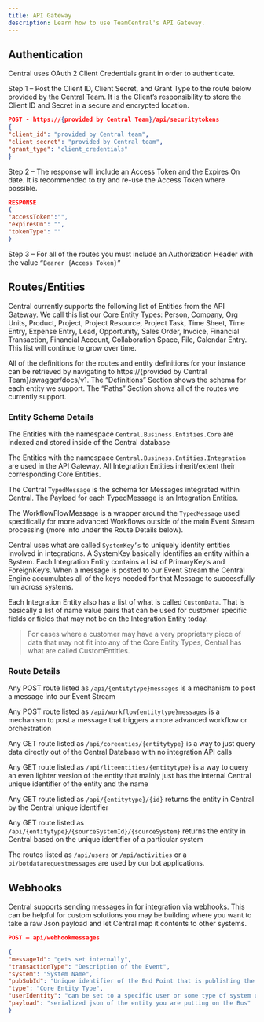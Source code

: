 ```yaml
---
title: API Gateway
description: Learn how to use TeamCentral's API Gateway.
---
```

## Authentication 

Central uses OAuth 2 Client Credentials grant in order to authenticate.   

Step 1 – Post the Client ID, Client Secret, and Grant Type to the route below provided by the Central Team.  It is the Client’s responsibility to store the Client ID and Secret in a secure and encrypted location. 

 
```json
POST - https://{provided by Central Team}/api/securitytokens 
{ 
"client_id": "provided by Central team", 
"client_secret": "provided by Central team", 
"grant_type": "client_credentials" 
} 
```
 

Step 2 – The response will include an Access Token and the Expires On date.  It is recommended to try and re-use the Access Token where possible. 

 
```json
RESPONSE 
{ 
"accessToken":"", 
"expiresOn": "", 
"tokenType": "" 
} 
```
 

Step 3 – For all of the routes you must include an Authorization Header with the value ``` “Bearer {Access Token}” ```

## Routes/Entities

Central currently supports the following list of Entities from the API Gateway.  We call this list our Core Entity Types: Person, Company, Org Units, Product, Project, Project Resource, Project Task, Time Sheet, Time Entry, Expense Entry, Lead, Opportunity, Sales Order, Invoice, Financial Transaction, Financial Account, Collaboration Space, File, Calendar Entry.  This list will continue to grow over time. 

All of the definitions for the routes and entity definitions for your instance can be retrieved by navigating to https://{provided by Central Team}/swagger/docs/v1.  The “Definitions” Section shows the schema for each entity we support.  The “Paths” Section shows all of the routes we currently support. 

### Entity Schema Details 

The Entities with the namespace ```Central.Business.Entities.Core``` are indexed and stored inside of the Central database 

The Entities with the namespace ```Central.Business.Entities.Integration``` are used in the API Gateway.  All Integration Entities inherit/extent their corresponding Core Entities. 

The Central ```TypedMessage``` is the schema for Messages integrated within Central.  The Payload for each TypedMessage is an Integration Entities. 

The WorkflowFlowMessage is a wrapper around the ```TypedMessage``` used specifically for more advanced Workflows outside of the main Event Stream processing (more info under the Route Details below). 

Central uses what are called ```SystemKey’s``` to uniquely identity entities involved in integrations.  A SystemKey basically identifies an entity within a System.  Each Integration Entity contains a List of PrimaryKey’s and ForeignKey’s.  When a message is posted to our Event Stream the Central Engine accumulates all of the keys needed for that Message to successfully run across systems. 

Each Integration Entity also has a list of what is called ```CustomData```.  That is basically a list of name value pairs that can be used for customer specific fields or fields that may not be on the Integration Entity today. 

>For cases where a customer may have a very proprietary piece of data that may not fit into any of the Core Entity Types, Central has what are called CustomEntities. 

### Route Details 

Any POST route listed as ```/api/{entitytype}messages``` is a mechanism to post a message into our Event Stream 

Any POST route listed as ```/api/workflow{entitytype}messages``` is a mechanism to post a message that triggers a more advanced workflow or orchestration 

Any GET route listed as ```/api/coreenties/{entitytype}``` is a way to just query data directly out of the Central Database with no integration API calls 

Any GET route listed as ```/api/liteentities/{entitytype}``` is a way to query an even lighter version of the entity that mainly just has the internal Central unique identifier of the entity and the name 

Any GET route listed as ```/api/{entitytype}/{id}``` returns the entity in Central by the Central unique identifier 

Any GET route listed as ```/api/{entitytype}/{sourceSystemId}/{sourceSystem}``` returns the entity in Central based on the unique identifier of a particular system 

The routes listed as ```/api/users``` or ```/api/activities``` or a ```pi/botdatarequestmessages``` are used by our bot applications. 


## Webhooks
Central supports sending messages in for integration via webhooks.  This can be helpful for custom solutions you may be building where you want to take a raw Json payload and let Central map it contents to other systems. 

```json
POST – api/webhookmessages 

{ 
"messageId": "gets set internally", 
"transactionType": "Description of the Event", 
"system": "System Name", 
"pubSubId": "Unique identifier of the End Point that is publishing the message", 
"type": "Core Entity Type", 
"userIdentity": "can be set to a specific user or some type of system user to show up in logs", 
"payload": "serialized json of the entity you are putting on the Bus" 
} 
```